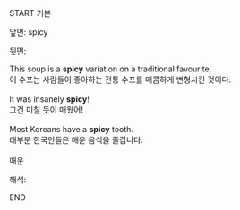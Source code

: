 START
기본

앞면:
spicy


뒷면:
<div>This soup is a <strong>spicy</strong> variation on a traditional favourite. </div><div><div>이 수프는 사람들이 좋아하는 전통 수프를 매콤하게 변형시킨 것이다.</div></div><div><br></div><div><div>It was insanely <strong>spicy</strong>! </div><div><div>그건 미칠 듯이 매웠어!</div></div></div><div><br></div><div><div>Most Koreans have a <strong>spicy</strong> tooth. </div><div><div>대부분 한국인들은 매운 음식을 즐깁니다.</div></div></div><div><br></div><div>매운</div>


해석:
<!--ID: 1746614454731-->
END